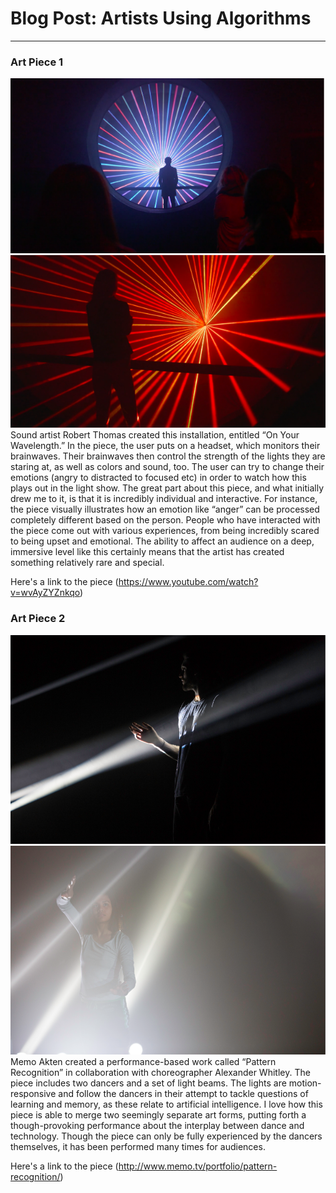 # Blog Post: Artists Using Algorithms
------

### Art Piece 1
![Sarah Perrin](images/lightshow1.png?raw=true "Sarah Perrin")
![Sarah Perrin](images/lightshow2.png?raw=true "Sarah Perrin")
Sound artist Robert Thomas created this installation, entitled “On Your Wavelength.” In the piece, the user puts on a headset, which monitors their brainwaves. Their brainwaves then control the strength of the lights they are staring at, as well as colors and sound, too. The user can try to change their emotions (angry to distracted to focused etc) in order to watch how this plays out in the light show. The great part about this piece, and what initially drew me to it, is that it is incredibly individual and interactive. For instance, the piece visually illustrates how an emotion like “anger” can be processed completely different based on the person. People who have interacted with the piece come out with various experiences, from being incredibly scared to being upset and emotional. The ability to affect an audience on a deep, immersive level like this certainly means that the artist has created something relatively rare and special.

Here's a link to the piece (https://www.youtube.com/watch?v=wvAyZYZnkqo)

### Art Piece 2
![Sarah Perrin](images/lightdance.png?raw=true "Sarah Perrin")
![Sarah Perrin](images/lightdance2.png?raw=true "Sarah Perrin")
Memo Akten created a performance-based work called “Pattern Recognition” in collaboration with choreographer Alexander Whitley. The piece includes two dancers and a set of light beams. The lights are motion-responsive and follow the dancers in their attempt to tackle questions of learning and memory, as these relate to artificial intelligence. I love how this piece is able to merge two seemingly separate art forms, putting forth a though-provoking performance about the interplay between dance and technology. Though the piece can only be fully experienced by the dancers themselves, it has been performed many times for audiences. 

Here's a link to the piece (http://www.memo.tv/portfolio/pattern-recognition/)